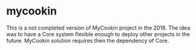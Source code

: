# mycookin

This is a not completed version of MyCookin project in the 2018.
The idea was to have a Core system flexible enough to deploy other projects in the future.
MyCookin solution requires then the dependency of Core.

